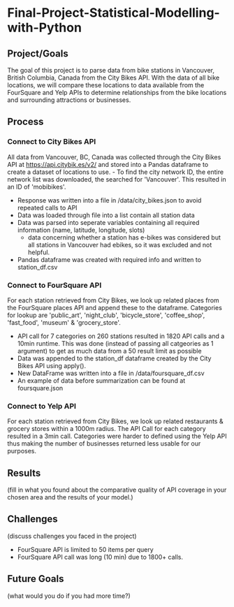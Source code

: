 # Final-Project-Statistical-Modelling-with-Python

## Project/Goals
The goal of this project is to parse data from bike stations in Vancouver, British Columbia, Canada from the City Bikes API. With the data of all bike locations, we will compare these locations to data available from the FourSquare and Yelp APIs to determine relationships from the bike locations and surrounding attractions or businesses.

## Process
### Connect to City Bikes API
All data from Vancouver, BC, Canada was collected through the City Bikes API at https://api.citybik.es/v2/ and stored into a Pandas dataframe to create a dataset of locations to use. - To find the city network ID, the entire network list was downloaded, the searched for 'Vancouver'. This resulted in an ID of 'mobibikes'.
- Response was written into a file in /data/city_bikes.json to avoid repeated calls to API
- Data was loaded through file into a list contain all station data
- Data was parsed into seperate variables containing all required information (name, latitude, longitude, slots)
    - data concerning whether a station has e-bikes was considered but all stations in Vancouver had ebikes, so it was excluded and not helpful.
- Pandas dataframe was created with required info and written to station_df.csv

### Connect to FourSquare API
For each station retrieved from City Bikes, we look up related places from the FourSquare places API and append these to the dataframe. Categories for lookup are 'public_art', 'night_club', 'bicycle_store', 'coffee_shop', 'fast_food', 'museum' & 'grocery_store'.
- API call for 7 categories on 260 stations resulted in 1820 API calls and a 10min runtime. This was done (instead of passing all catgeories as 1 argument) to get as much data from a 50 result limit as possible
- Data was appended to the station_df dataframe created by the City Bikes API using apply().
- New DataFrame was written into a file in /data/foursquare_df.csv
- An example of data before summarization can be found at foursquare.json

### Connect to Yelp API
For each station retrieved from City Bikes, we look up related restaurants & grocery stores within a 1000m radius. The API Call for each category resulted in a 3min call. Categories were harder to defined using the Yelp API thus making the number of businesses returned less usable for our purposes.


## Results
(fill in what you found about the comparative quality of API coverage in your chosen area and the results of your model.)

## Challenges 
(discuss challenges you faced in the project)
- FourSquare API is limited to 50 items per query
- FourSquare API call was long (10 min) due to 1800+ calls. 


## Future Goals
(what would you do if you had more time?)

